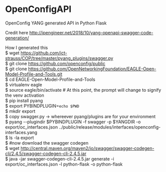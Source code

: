 # OpenConfigAPI
OpenConfig YANG generated API in Python Flask

Credit here
http://ipengineer.net/2018/10/yang-openapi-swagger-code-generation/


How I generated this<br>
$ wget https://github.com/ict-strauss/COP/tree/master/pyang_plugins/swagger.py<br>
$ git clone https://github.com/openconfig/public<br>
$ git clone https://github.com/OpenNetworkingFoundation/EAGLE-Open-Model-Profile-and-Tools.git<br>
$ cd EAGLE-Open-Model-Profile-and-Tools<br>
$ virtualenv eagle<br>
$ source eagle/bin/activate # At this point, the prompt will change to signify the venv activation<br>
$ pip install pyang<br>
$ export PYBINDPLUGIN=`echo $PWD`<br>
$ mkdir export<br>
$ copy swagger.py -> whereever pyang/plugins are for your environment<br>
$ pyang --plugindir $PYBINDPLUGIN -f swagger -p $YANGDIR -o export/oc_interfaces.json ../public/release/modules/interfaces/openconfig-interfaces.yang<br>
$ ls -la export<br>
$ #now download the swagger codegen<br>
$ wget http://central.maven.org/maven2/io/swagger/swagger-codegen-cli/2.4.5/swagger-codegen-cli-2.4.5.jar<br>
$ java -jar swagger-codegen-cli-2.4.5.jar generate -i export/oc_interfaces.json -l python-flask -o python-flask<br>
